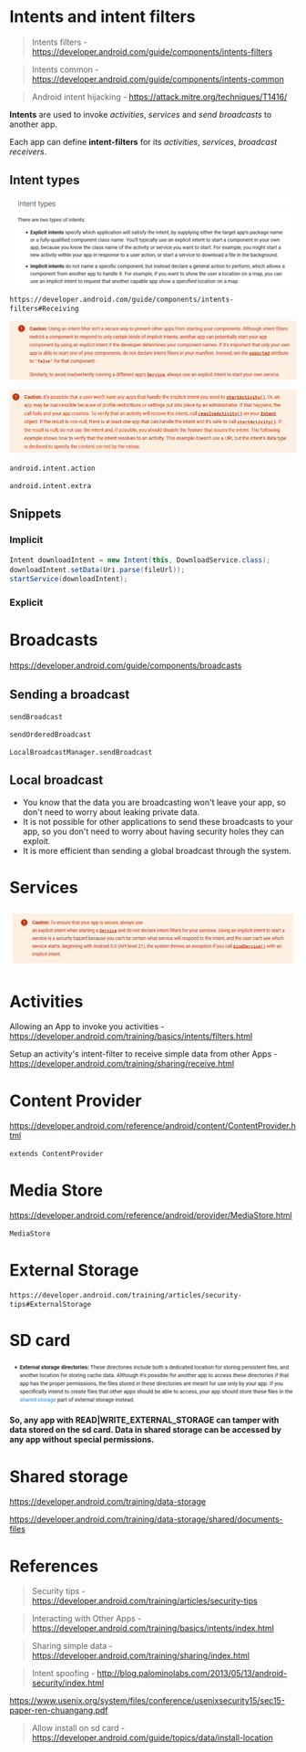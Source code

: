# Intents and intent filters

> Intents filters - https://developer.android.com/guide/components/intents-filters

> Intents common - https://developer.android.com/guide/components/intents-common

> Android intent hijacking - https://attack.mitre.org/techniques/T1416/

**Intents** are used to invoke *activities*, *services* and *send broadcasts* to another app.

Each app can define **intent-filters** for its *activities*, *services*, *broadcast receivers*.

## 	Intent types

![Recorte 1](.\image-20191221225317413.png)

```
https://developer.android.com/guide/components/intents-filters#Receiving
```

![Recorte 2](.\image-20191221230351316.png)

![image-20200107221142576](.\image-20200107221142576.png)

`android.intent.action`

`android.intent.extra`

## Snippets

### Implicit

```java
Intent downloadIntent = new Intent(this, DownloadService.class);
downloadIntent.setData(Uri.parse(fileUrl));
startService(downloadIntent);
```

### Explicit

# Broadcasts

https://developer.android.com/guide/components/broadcasts

## Sending a broadcast

`sendBroadcast`

`sendOrderedBroadcast`

`LocalBroadcastManager.sendBroadcast`

## Local broadcast

-  You know that the data you are broadcasting won't leave your app, so don't need to worry about leaking private data. 
-  It is not possible for other applications to send these broadcasts to your app, so you don't need to worry about having security holes they can exploit. 
-  It is more efficient than sending a global broadcast through the system. 

# Services

![Recorte 3](.\image-20191221225501979.png)

# 	Activities

Allowing an App to invoke you activities - https://developer.android.com/training/basics/intents/filters.html

Setup an activity's intent-filter to receive simple data from other Apps - https://developer.android.com/training/sharing/receive.html

# Content Provider

https://developer.android.com/reference/android/content/ContentProvider.html

`extends ContentProvider`

# Media Store

https://developer.android.com/reference/android/provider/MediaStore.html

`MediaStore`

# External Storage

```
https://developer.android.com/training/articles/security-tips#ExternalStorage
```

# SD card

![image-20191222161735680](.\image-20191222161735680.png)

**So, any app with READ|WRITE_EXTERNAL_STORAGE can tamper with data stored on the sd card. Data in shared storage can be accessed by any app without special permissions.**

# Shared storage

https://developer.android.com/training/data-storage

https://developer.android.com/training/data-storage/shared/documents-files

# References

> Security tips - https://developer.android.com/training/articles/security-tips

> Interacting with Other Apps - https://developer.android.com/training/basics/intents/index.html
>

> Sharing simple data - https://developer.android.com/training/sharing/index.html

> Intent spoofing - http://blog.palominolabs.com/2013/05/13/android-security/index.html

https://www.usenix.org/system/files/conference/usenixsecurity15/sec15-paper-ren-chuangang.pdf

> Allow install on sd card - https://developer.android.com/guide/topics/data/install-location